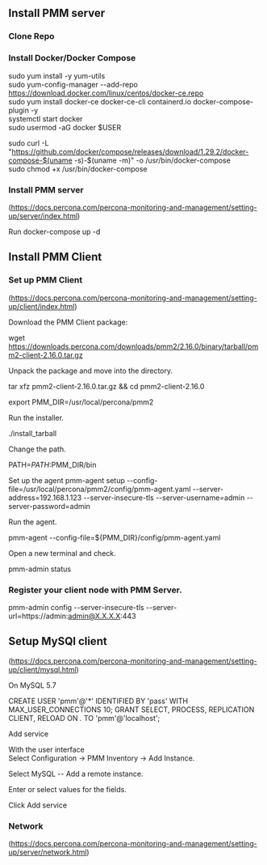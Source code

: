 ## Install PMM server
### Clone Repo

### Install Docker/Docker Compose

sudo yum install -y yum-utils   
sudo yum-config-manager --add-repo https://download.docker.com/linux/centos/docker-ce.repo   
sudo yum install docker-ce docker-ce-cli containerd.io docker-compose-plugin -y   
systemctl start docker   
sudo usermod -aG docker $USER   

sudo curl -L "https://github.com/docker/compose/releases/download/1.29.2/docker-compose-$(uname -s)-$(uname -m)" -o /usr/bin/docker-compose   
sudo chmod +x /usr/bin/docker-compose   

### Install PMM server 
(https://docs.percona.com/percona-monitoring-and-management/setting-up/server/index.html)   

Run docker-compose up -d

## Install PMM Client
### Set up PMM Client 
(https://docs.percona.com/percona-monitoring-and-management/setting-up/client/index.html)

Download the PMM Client package:

wget https://downloads.percona.com/downloads/pmm2/2.16.0/binary/tarball/pmm2-client-2.16.0.tar.gz

Unpack the package and move into the directory.

tar xfz pmm2-client-2.16.0.tar.gz && cd pmm2-client-2.16.0

export PMM_DIR=/usr/local/percona/pmm2

Run the installer.

./install_tarball

Change the path.

PATH=$PATH:$PMM_DIR/bin

Set up the agent 
pmm-agent setup --config-file=/usr/local/percona/pmm2/config/pmm-agent.yaml --server-address=192.168.1.123 --server-insecure-tls --server-username=admin --server-password=admin   

Run the agent.

pmm-agent --config-file=${PMM_DIR}/config/pmm-agent.yaml   

Open a new terminal and check.

pmm-admin status

### Register your client node with PMM Server.

pmm-admin config --server-insecure-tls --server-url=https://admin:admin@X.X.X.X:443


## Setup MySQl client 
(https://docs.percona.com/percona-monitoring-and-management/setting-up/client/mysql.html)

On MySQL 5.7

CREATE USER 'pmm'@'*' IDENTIFIED BY 'pass' WITH MAX_USER_CONNECTIONS 10;
GRANT SELECT, PROCESS, REPLICATION CLIENT, RELOAD ON *.* TO 'pmm'@'localhost';

Add service   

With the user interface   
Select  Configuration →  PMM Inventory →  Add Instance.   

Select MySQL -- Add a remote instance.   

Enter or select values for the fields.   

Click Add service   

### Network

(https://docs.percona.com/percona-monitoring-and-management/setting-up/server/network.html)